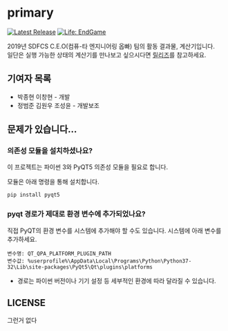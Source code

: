 # primary

[![Latest Release](https://img.shields.io/badge/latest-v0.0000000111-red.svg)](https://github.com/2019-sdfcs-programming/primary/releases)
[![Life: EndGame](https://img.shields.io/badge/life-end%20game-red.svg)](#)

2019년 SDFCS C.E.O(컴퓨-타 엔지니어링 옵빠) 팀의 활동 결과물, 계산기입니다.  
일단은 실행 가능한 상태의 계산기를 만나보고 싶으시다면 [릴리즈](https://github.com/2019-sdfcs-programming/primary/releases)를 참고하세요.

## 기여자 목록
 * 박종현 이창현 - 개발
 * 정범준 김원우 조성윤 - 개발보조

## 문제가 있습니다...

### 의존성 모듈을 설치하셨나요?
이 프로젝트는 파이썬 3와 PyQT5 의존성 모듈을 필요로 합니다.

모듈은 아래 명령을 통해 설치합니다.
```bash
pip install pyqt5
```

### pyqt 경로가 제대로 환경 변수에 추가되었나요?
직접 PyQT의 환경 변수를 시스템에 추가해야 할 수도 있습니다. 시스템에 아래 변수를 추가하세요.
```
변수명: QT_QPA_PLATFORM_PLUGIN_PATH
변수값: %userprofile%\AppData\Local\Programs\Python\Python37-32\Lib\site-packages\PyQt5\Qt\plugins\platforms
```
* 경로는 파이썬 버전이나 기기 설정 등 세부적인 환경에 따라 달라질 수 있습니다.


## LICENSE
그런거 없다

